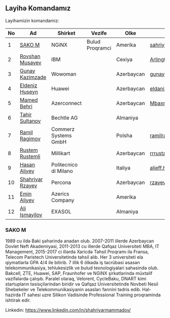 ## Layihə Komandamız

Layihəmizin komandamiz:

|No| Ad | Shirket |Vezife|Olke|Email|
|------|-------|---------|--------|------|----|
|1| [SAKO M](#SAKO) |NGiNX|Bulud Proqramci|Amerika|sahriyarm@gmail.com
|2| [Rovshan Musayev](#RovshanM) |IBM||Cexiya|Arlington1985@gmail.com
|3| [Gunay Kazimzade](#GunayK) |Wowoman||Azerbaycan|gunay.kazimzade@gmail.com
|4| [Eldeniz Huseyn](#EldenizH) |Huawei||Azerbaycan| eldaniz.huseynov@outlook.com
|5| [Mamed Behri](MamedB) |Azerconnect||Azerbaycan|Mbaxri@gmail.com
|6| [Tahir Sultanov](#TahirS) |Bechtle AG||Almaniya|
|7| [Ramil Ragimov](#RamilR) |Commerz Systems GmbH||Polsha|ramilrahimov@yahoo.com
|8| [Rustem Rustemli](#RustemR) |Millikart||Azerbaycan|rrrustamli@gmail.com
|9| [Hasan Aliyev](#HasanA) |Politecnico di Milano||Italiya|alieff.hasan@gmail.com
|10| [Shahriyar Rzayev](#ShahriyarR) |Percona||Azerbaycan|rzayev.sehriyar@gmail.com
|11| [Emin Aliyev](#EminA) |Azerics Company||Amerika|
|12| [Ali Ismayilov](#AliI) |EXASOL||Almaniya|


### SAKO M
1989 cu ildə Baki şəhərində anadan olub. 2007-2011 illerde Azerbaycan Dovlet Neft Akademiyasi, 2011-2013 cu illerde Qafqaz Universiteti MBA, IT Management, 2015-2017 ci illərdə Xaricdə Təhsil Proqramı ilə Fransa, Telecom Paristech Universitetində təhsil alıb. Her 3 universiteti ela qiymətlərlə GPA 4/4 ile bitirib. 7 illik 6 ölkədə iş təcrübəsi əsasən telekommunikasiya, tehlukesizlik ve bulud texnologiyalari sahəsində olub. Bakcell, ZTE, Huawei, SAP, Fraunhofer ve NGiNX şirkətlərində müxtəlif vəzifələrdə çalışıb. Paralel olaraq, Velorent, CycleBaku, DNART kimi startupların təsisçilərindən biridir və Qafqaz Universitetinde Novbeti Nesil Shebekeler ve Telekommunikasiyanin əsasları fənnini tədris edib. Hal-hazirda IT sahesi uzre Silikon Vadisinde Professional Training proqraminda ishtirak edir.

Linkedin: https://www.linkedin.com/in/shahriyarmammadov/

